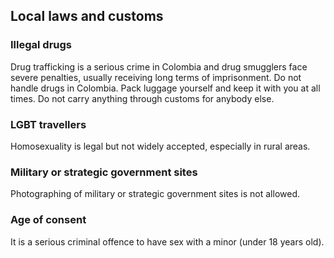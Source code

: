 ## Local laws and customs

### **Illegal drugs**

Drug trafficking is a serious crime in Colombia and drug smugglers face severe penalties, usually receiving long terms of imprisonment. Do not handle drugs in Colombia. Pack luggage yourself and keep it with you at all times. Do not carry anything through customs for anybody else.

### **LGBT travellers**

Homosexuality is legal but not widely accepted, especially in rural areas.

### **Military or strategic government sites**

Photographing of military or strategic government sites is not allowed.

### **Age of consent**

It is a serious criminal offence to have sex with a minor (under 18 years old).